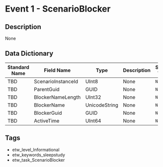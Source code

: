 # Event 1 - ScenarioBlocker

## Description
None

## Data Dictionary
|Standard Name|Field Name|Type|Description|Sample Value|
|---|---|---|---|---|
|TBD|ScenarioInstanceId|UInt8|None|`None`|
|TBD|ParentGuid|GUID|None|`None`|
|TBD|BlockerNameLength|UInt32|None|`None`|
|TBD|BlockerName|UnicodeString|None|`None`|
|TBD|BlockerGuid|GUID|None|`None`|
|TBD|ActiveTime|UInt64|None|`None`|

## Tags
* etw_level_Informational
* etw_keywords_sleepstudy
* etw_task_ScenarioBlocker